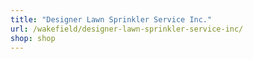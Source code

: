 ```yaml
---
title: "Designer Lawn Sprinkler Service Inc."
url: /wakefield/designer-lawn-sprinkler-service-inc/
shop: shop
---
```

